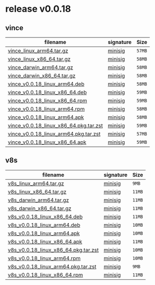 # release v0.0.18
##  vince
|     filename  |  signature | Size |
| --------------| ----------- | -----|
| [vince_linux_arm64.tar.gz](https://github.com/vinceanalytics/vince/releases/download/v0.0.18/vince_linux_arm64.tar.gz) | [minisig](https://github.com/vinceanalytics/vince/releases/download/v0.0.18/vince_linux_arm64.tar.gz.minisig) | `57MB` |
| [vince_linux_x86_64.tar.gz](https://github.com/vinceanalytics/vince/releases/download/v0.0.18/vince_linux_x86_64.tar.gz) | [minisig](https://github.com/vinceanalytics/vince/releases/download/v0.0.18/vince_linux_x86_64.tar.gz.minisig) | `58MB` |
| [vince_darwin_arm64.tar.gz](https://github.com/vinceanalytics/vince/releases/download/v0.0.18/vince_darwin_arm64.tar.gz) | [minisig](https://github.com/vinceanalytics/vince/releases/download/v0.0.18/vince_darwin_arm64.tar.gz.minisig) | `58MB` |
| [vince_darwin_x86_64.tar.gz](https://github.com/vinceanalytics/vince/releases/download/v0.0.18/vince_darwin_x86_64.tar.gz) | [minisig](https://github.com/vinceanalytics/vince/releases/download/v0.0.18/vince_darwin_x86_64.tar.gz.minisig) | `58MB` |
| [vince_v0.0.18_linux_arm64.deb](https://github.com/vinceanalytics/vince/releases/download/v0.0.18/vince_v0.0.18_linux_arm64.deb) | [minisig](https://github.com/vinceanalytics/vince/releases/download/v0.0.18/vince_v0.0.18_linux_arm64.deb.minisig) | `58MB` |
| [vince_v0.0.18_linux_x86_64.deb](https://github.com/vinceanalytics/vince/releases/download/v0.0.18/vince_v0.0.18_linux_x86_64.deb) | [minisig](https://github.com/vinceanalytics/vince/releases/download/v0.0.18/vince_v0.0.18_linux_x86_64.deb.minisig) | `59MB` |
| [vince_v0.0.18_linux_x86_64.rpm](https://github.com/vinceanalytics/vince/releases/download/v0.0.18/vince_v0.0.18_linux_x86_64.rpm) | [minisig](https://github.com/vinceanalytics/vince/releases/download/v0.0.18/vince_v0.0.18_linux_x86_64.rpm.minisig) | `59MB` |
| [vince_v0.0.18_linux_arm64.rpm](https://github.com/vinceanalytics/vince/releases/download/v0.0.18/vince_v0.0.18_linux_arm64.rpm) | [minisig](https://github.com/vinceanalytics/vince/releases/download/v0.0.18/vince_v0.0.18_linux_arm64.rpm.minisig) | `58MB` |
| [vince_v0.0.18_linux_arm64.apk](https://github.com/vinceanalytics/vince/releases/download/v0.0.18/vince_v0.0.18_linux_arm64.apk) | [minisig](https://github.com/vinceanalytics/vince/releases/download/v0.0.18/vince_v0.0.18_linux_arm64.apk.minisig) | `58MB` |
| [vince_v0.0.18_linux_x86_64.pkg.tar.zst](https://github.com/vinceanalytics/vince/releases/download/v0.0.18/vince_v0.0.18_linux_x86_64.pkg.tar.zst) | [minisig](https://github.com/vinceanalytics/vince/releases/download/v0.0.18/vince_v0.0.18_linux_x86_64.pkg.tar.zst.minisig) | `59MB` |
| [vince_v0.0.18_linux_arm64.pkg.tar.zst](https://github.com/vinceanalytics/vince/releases/download/v0.0.18/vince_v0.0.18_linux_arm64.pkg.tar.zst) | [minisig](https://github.com/vinceanalytics/vince/releases/download/v0.0.18/vince_v0.0.18_linux_arm64.pkg.tar.zst.minisig) | `57MB` |
| [vince_v0.0.18_linux_x86_64.apk](https://github.com/vinceanalytics/vince/releases/download/v0.0.18/vince_v0.0.18_linux_x86_64.apk) | [minisig](https://github.com/vinceanalytics/vince/releases/download/v0.0.18/vince_v0.0.18_linux_x86_64.apk.minisig) | `59MB` |
##  v8s
|     filename  |  signature | Size |
| --------------| ----------- | -----|
| [v8s_linux_arm64.tar.gz](https://github.com/vinceanalytics/vince/releases/download/v0.0.18/v8s_linux_arm64.tar.gz) | [minisig](https://github.com/vinceanalytics/vince/releases/download/v0.0.18/v8s_linux_arm64.tar.gz.minisig) | `9MB` |
| [v8s_linux_x86_64.tar.gz](https://github.com/vinceanalytics/vince/releases/download/v0.0.18/v8s_linux_x86_64.tar.gz) | [minisig](https://github.com/vinceanalytics/vince/releases/download/v0.0.18/v8s_linux_x86_64.tar.gz.minisig) | `11MB` |
| [v8s_darwin_arm64.tar.gz](https://github.com/vinceanalytics/vince/releases/download/v0.0.18/v8s_darwin_arm64.tar.gz) | [minisig](https://github.com/vinceanalytics/vince/releases/download/v0.0.18/v8s_darwin_arm64.tar.gz.minisig) | `11MB` |
| [v8s_darwin_x86_64.tar.gz](https://github.com/vinceanalytics/vince/releases/download/v0.0.18/v8s_darwin_x86_64.tar.gz) | [minisig](https://github.com/vinceanalytics/vince/releases/download/v0.0.18/v8s_darwin_x86_64.tar.gz.minisig) | `11MB` |
| [v8s_v0.0.18_linux_x86_64.deb](https://github.com/vinceanalytics/vince/releases/download/v0.0.18/v8s_v0.0.18_linux_x86_64.deb) | [minisig](https://github.com/vinceanalytics/vince/releases/download/v0.0.18/v8s_v0.0.18_linux_x86_64.deb.minisig) | `11MB` |
| [v8s_v0.0.18_linux_arm64.deb](https://github.com/vinceanalytics/vince/releases/download/v0.0.18/v8s_v0.0.18_linux_arm64.deb) | [minisig](https://github.com/vinceanalytics/vince/releases/download/v0.0.18/v8s_v0.0.18_linux_arm64.deb.minisig) | `10MB` |
| [v8s_v0.0.18_linux_arm64.apk](https://github.com/vinceanalytics/vince/releases/download/v0.0.18/v8s_v0.0.18_linux_arm64.apk) | [minisig](https://github.com/vinceanalytics/vince/releases/download/v0.0.18/v8s_v0.0.18_linux_arm64.apk.minisig) | `10MB` |
| [v8s_v0.0.18_linux_x86_64.apk](https://github.com/vinceanalytics/vince/releases/download/v0.0.18/v8s_v0.0.18_linux_x86_64.apk) | [minisig](https://github.com/vinceanalytics/vince/releases/download/v0.0.18/v8s_v0.0.18_linux_x86_64.apk.minisig) | `11MB` |
| [v8s_v0.0.18_linux_x86_64.pkg.tar.zst](https://github.com/vinceanalytics/vince/releases/download/v0.0.18/v8s_v0.0.18_linux_x86_64.pkg.tar.zst) | [minisig](https://github.com/vinceanalytics/vince/releases/download/v0.0.18/v8s_v0.0.18_linux_x86_64.pkg.tar.zst.minisig) | `10MB` |
| [v8s_v0.0.18_linux_arm64.rpm](https://github.com/vinceanalytics/vince/releases/download/v0.0.18/v8s_v0.0.18_linux_arm64.rpm) | [minisig](https://github.com/vinceanalytics/vince/releases/download/v0.0.18/v8s_v0.0.18_linux_arm64.rpm.minisig) | `10MB` |
| [v8s_v0.0.18_linux_arm64.pkg.tar.zst](https://github.com/vinceanalytics/vince/releases/download/v0.0.18/v8s_v0.0.18_linux_arm64.pkg.tar.zst) | [minisig](https://github.com/vinceanalytics/vince/releases/download/v0.0.18/v8s_v0.0.18_linux_arm64.pkg.tar.zst.minisig) | `9MB` |
| [v8s_v0.0.18_linux_x86_64.rpm](https://github.com/vinceanalytics/vince/releases/download/v0.0.18/v8s_v0.0.18_linux_x86_64.rpm) | [minisig](https://github.com/vinceanalytics/vince/releases/download/v0.0.18/v8s_v0.0.18_linux_x86_64.rpm.minisig) | `11MB` |
